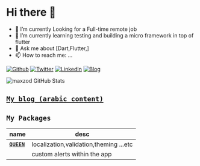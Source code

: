 # Hi there 👋

- 🔭 I’m currently Looking for a Full-time remote job
- 🌱 I’m currently learning testing and building a micro framework in top of flutter
- 💬 Ask me about [Dart,Flutter,]
- 📫 How to reach me: ...

[![Github](https://img.shields.io/badge/GitHub-000000?style=for-the-badge&logo=GitHub&logoColor=white)](https://github.com/maxzod)
[![Twitter](https://img.shields.io/badge/Twitter-000000?style=for-the-badge&logo=Twitter&logoColor=white)](https://twitter.com/maxzod66)
[![LinkedIn](https://img.shields.io/badge/LinkedIn-000000?style=for-the-badge&logo=LinkedIn&logoColor=white)](https://www.linkedin.com/in/ahmed-masoud-641b13207/)
[![Blog](https://img.shields.io/badge/Blog-000000?style=for-the-badge&logo=Blogger&logoColor=white)](https://maxzodblog.blogspot.com/)

![maxzod GitHub Stats](https://github-readme-stats.vercel.app/api?username=maxzod&show_icons=true&theme=dark)

## [**`My blog (arabic content)`**](https://osama.blogspot.com/)

## **`My Packages`**

| name                                                                   | desc                                                                      |
| ---------------------------------------------------------------------- | ------------------------------------------------------------------------- |
| [**`QUEEN`**](https://flutterqueen.github.io/website/)                 | localization,validation,theming ...etc                                    |
|          | custom alerts within the app                                              |
